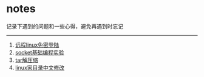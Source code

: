 # notes

记录下遇到的问题和一些心得，避免再遇到时忘记

------

1. [远程linux免密登陆](docs/远程linux免密登陆.md)
2. [socket基础编程实验](docs/socket编程实验.md)
3. [tar解压缩](docs/tar解压缩.md)
4. [linux家目录中文修改](docs/linux家目录总问修改.md)

